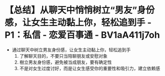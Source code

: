 # 【总结】从聊天中悄悄树立“男友”身份感，让女生主动黏上你，轻松追到手 - P1：私信 - 恋爱百事通 - BV1aA411j7oh

-   通过聊天中树立男友身份感，让女生主动黏上你，轻松追到手
    1.  了解聊天目的，不要只当陪聊朋友或安慰对象
    2.  樹立男友身份感，避免被当成朋友，要有确定性
    3.  不是对女生过度讨好，而是让女生感受你的重要性和吸引力，建立依赖感